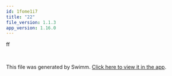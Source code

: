```yaml
---
id: 1fome1i7
title: "22"
file_version: 1.1.3
app_version: 1.16.0
---
```


ff

<br/>

This file was generated by Swimm. [Click here to view it in the app](https://swimm-web-app.web.app/repos/Z2l0aHViJTNBJTNBZWNvbW0lM0ElM0Ftb3NoaWtzd2ltbQ==/docs/1fome1i7).
